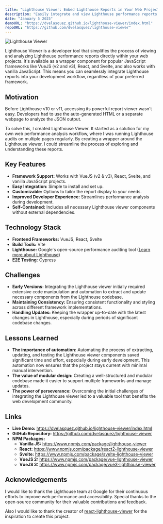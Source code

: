 ```yaml
---
title: "Lighthouse Viewer: Embed Lighthouse Reports in Your Web Projects" 
description: "Easily integrate and view Lighthouse performance reports within your Vue, React, Svelte, or vanilla JavaScript projects with Lighthouse Viewer."
date: "January 5 2025" 
demoURL: "https://dvelasquez.github.io/lighthouse-viewer/index.html" 
repoURL: "https://github.com/dvelasquez/lighthouse-viewer" 
---
```


![Lighthouse Viewer](/lighthouse-viewer.png)

Lighthouse Viewer is a developer tool that simplifies the process of viewing and analyzing Lighthouse performance reports directly within your web projects. It's available as a wrapper component for popular JavaScript frameworks like VueJS (v2 and v3), React, and Svelte, and also works with vanilla JavaScript. This means you can seamlessly integrate Lighthouse reports into your development workflow, regardless of your preferred framework.

## Motivation

Before Lighthouse v10 or v11, accessing its powerful report viewer wasn't easy. Developers had to use the auto-generated HTML or a separate webpage to analyze the JSON output.

To solve this, I created Lighthouse Viewer. It started as a solution for my own web performance analysis workflow, where I was running Lighthouse audits on multiple pages regularly. By creating a wrapper around the Lighthouse viewer, I could streamline the process of exploring and understanding these reports.

## Key Features

* **Framework Support:** Works with VueJS (v2 & v3), React, Svelte, and vanilla JavaScript projects.
* **Easy Integration:** Simple to install and set up.
* **Customizable:** Options to tailor the report display to your needs.
* **Improved Developer Experience:** Streamlines performance analysis during development.
* **Self-Contained:** Includes all necessary Lighthouse viewer components without external dependencies.

## Technology Stack

* **Frontend Frameworks:** VueJS, React, Svelte
* **Build Tools:** Vite
* **Lighthouse:**  Google's open-source performance auditing tool ([Learn more about Lighthouse](https://developers.google.com/web/tools/lighthouse))
* **E2E Testing:** Cypress

## Challenges

* **Early Versions:**  Integrating the Lighthouse viewer initially required extensive code manipulation and automation to extract and update necessary components from the Lighthouse codebase.
* **Maintaining Consistency:**  Ensuring consistent functionality and styling across different framework implementations.
* **Handling Updates:**  Keeping the wrapper up-to-date with the latest changes in Lighthouse, especially during periods of significant codebase changes.

## Lessons Learned

* **The importance of automation:**  Automating the process of extracting, updating, and testing the Lighthouse viewer components saved significant time and effort, especially during early development. This automation now ensures that the project stays current with minimal manual intervention.
* **The value of modular design:**  Creating a well-structured and modular codebase made it easier to support multiple frameworks and manage updates.
* **The power of perseverance:**  Overcoming the initial challenges of integrating the Lighthouse viewer led to a valuable tool that benefits the web development community.

## Links

* **Live Demo:** https://dvelasquez.github.io/lighthouse-viewer/index.html
* **GitHub Repository:** https://github.com/dvelasquez/lighthouse-viewer
* **NPM Packages:**
    * **Vanilla JS:** https://www.npmjs.com/package/lighthouse-viewer
    * **React:** https://www.npmjs.com/package/react2-lighthouse-viewer
    * **Svelte:** https://www.npmjs.com/package/svelte-lighthouse-viewer
    * **VueJS 2:** https://www.npmjs.com/package/vue-lighthouse-viewer
    * **VueJS 3:** https://www.npmjs.com/package/vue3-lighthouse-viewer

## Acknowledgements

I would like to thank the Lighthouse team at Google for their continuous efforts to improve web performance and accessibility. Special thanks to the open-source community for their valuable contributions and feedback.

Also I would like to thank the creator of [react-lighthouse-viewer](https://www.npmjs.com/package/react-lighthouse-viewer) for the inspiration to create this project.
